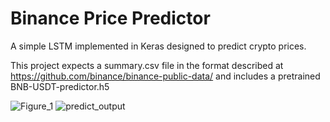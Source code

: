 # Binance Price Predictor
A simple LSTM implemented in Keras designed to predict crypto prices.

This project expects a summary.csv file in the format described at https://github.com/binance/binance-public-data/ and includes a pretrained BNB-USDT-predictor.h5

![Figure_1](https://user-images.githubusercontent.com/19514591/166620617-c93a7a31-b6f5-41d5-b1ed-21210903cd6d.png)
![predict_output](https://user-images.githubusercontent.com/19514591/166620604-9fca1ede-e57e-45ad-8e67-d1b1270dfd0b.jpg)
